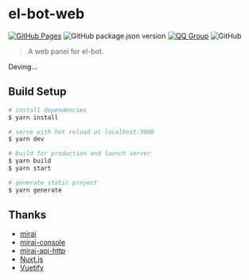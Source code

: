 # el-bot-web

[![GitHub Pages](https://github.com/ElpsyCN/el-bot-web/workflows/GitHub%20Pages/badge.svg)](https://bot.elpsy.cn)
![GitHub package.json version](https://img.shields.io/github/package-json/v/ElpsyCN/el-bot-web)
[![QQ Group](https://img.shields.io/badge/qq%20group-707408530-12B7F5)](https://shang.qq.com/wpa/qunwpa?idkey=5b0eef3e3256ce23981f3b0aa2457175c66ca9194efd266fd0e9a7dbe43ed653)
![GitHub](https://img.shields.io/github/license/ElpsyCN/el-bot-web)

> A web panel for el-bot.

Deving...

## Build Setup

```bash
# install dependencies
$ yarn install

# serve with hot reload at localhost:3000
$ yarn dev

# build for production and launch server
$ yarn build
$ yarn start

# generate static project
$ yarn generate
```

## Thanks

- [mirai](https://github.com/mamoe/mirai)
- [mirai-console](https://github.com/mamoe/mirai-console)
- [mirai-api-http](https://github.com/mamoe/mirai-api-http)
- [Nuxt.js](https://github.com/nuxt/nuxt.js)
- [Vuetify](https://github.com/vuetifyjs/vuetify)
